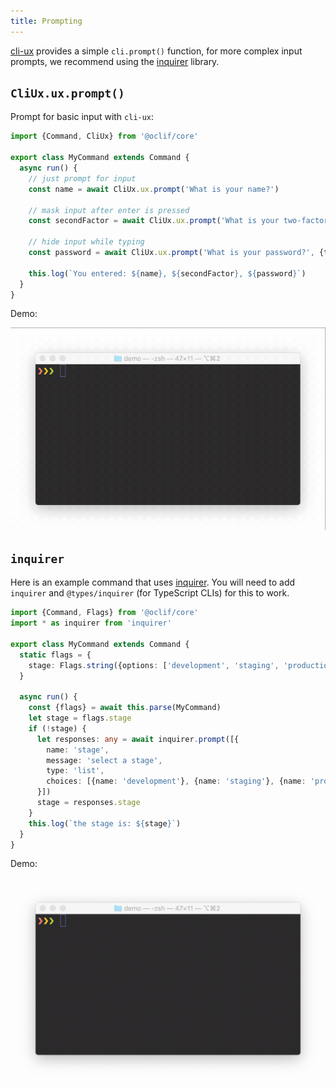 ```yaml
---
title: Prompting
---
```


[cli-ux](https://github.com/oclif/cli-ux) provides a simple `cli.prompt()` function, for more complex input prompts, we recommend using the [inquirer](https://github.com/SBoudrias/Inquirer.js) library.


## `CliUx.ux.prompt()`

Prompt for basic input with `cli-ux`:

```typescript
import {Command, CliUx} from '@oclif/core'

export class MyCommand extends Command {
  async run() {
    // just prompt for input
    const name = await CliUx.ux.prompt('What is your name?')

    // mask input after enter is pressed
    const secondFactor = await CliUx.ux.prompt('What is your two-factor token?', {type: 'mask'})

    // hide input while typing
    const password = await CliUx.ux.prompt('What is your password?', {type: 'hide'})

    this.log(`You entered: ${name}, ${secondFactor}, ${password}`)
  }
}
```

Demo:

![prompt demo](/img/prompt_demo.gif)

## `inquirer`

Here is an example command that uses [inquirer](https://github.com/SBoudrias/Inquirer.js). You will need to add `inquirer` and `@types/inquirer` (for TypeScript CLIs) for this to work.

```typescript
import {Command, Flags} from '@oclif/core'
import * as inquirer from 'inquirer'

export class MyCommand extends Command {
  static flags = {
    stage: Flags.string({options: ['development', 'staging', 'production']})
  }

  async run() {
    const {flags} = await this.parse(MyCommand)
    let stage = flags.stage
    if (!stage) {
      let responses: any = await inquirer.prompt([{
        name: 'stage',
        message: 'select a stage',
        type: 'list',
        choices: [{name: 'development'}, {name: 'staging'}, {name: 'production'}],
      }])
      stage = responses.stage
    }
    this.log(`the stage is: ${stage}`)
  }
}
```

Demo:

![inquirer demo](/img/inquirer_demo.gif)

